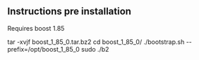 ## Instructions pre installation
Requires boost 1.85

 tar -xvjf boost_1_85_0.tar.bz2 
cd boost_1_85_0/
./bootstrap.sh --prefix=/opt/boost_1_85_0
sudo ./b2